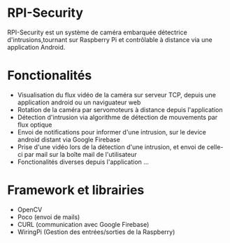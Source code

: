 # RPI-Security
RPI-Security est un système de caméra embarquée détectrice d'intrusions,tournant sur Raspberry Pi et contrôlable à distance via une application Android.

#
# Fonctionalités 
- Visualisation du flux vidéo de la caméra sur serveur TCP, depuis une application android ou un naviguateur web
- Rotation de la caméra par servomoteurs à distance depuis l'application
- Détection d'intrusion via algorithme de détection de mouvements par flux optique
- Envoi de notifications pour informer d'une intrusion, sur le device android distant via Google Firebase
- Prise d'une vidéo lors de la détection d'une intrusion, et envoi de celle-ci par mail sur la boîte mail de l'utilisateur
- Fonctionalités diverses depuis l'application ...

# Framework et librairies
- OpenCV
- Poco (envoi de mails)
- CURL (communication avec Google Firebase)
- WiringPi (Gestion des entrées/sorties de la Raspberry)
